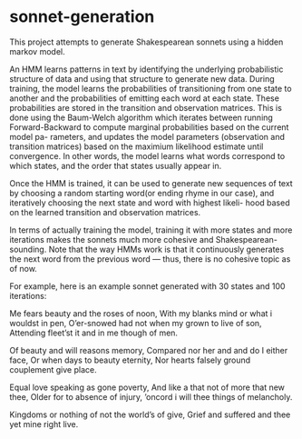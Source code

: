 # sonnet-generation
This project attempts to generate Shakespearean sonnets using a hidden markov model.

An HMM learns patterns in text by identifying the underlying probabilistic structure of data and using that structure to generate new data. During training, the model learns the probabilities of transitioning from one state to another and the probabilities of emitting each word at each state. These probabilities are stored in the transition and observation matrices. This is done using the Baum-Welch algorithm which iterates between running Forward-Backward to compute marginal probabilities based on the current model pa- rameters, and updates the model parameters (observation and transition matrices) based on the maximium likelihood estimate until convergence. In other words, the model learns what words correspond to which states, and the order that states usually appear in.

Once the HMM is trained, it can be used to generate new sequences of text by choosing a random starting word(or ending rhyme in our case), and iteratively choosing the next state and word with highest likeli- hood based on the learned transition and observation matrices.

In terms of actually training the model, training it with more states and more iterations makes the sonnets much more cohesive and Shakespearean-sounding. Note that the way HMMs work is that it continuously generates the next word from the previous word — thus, there is no cohesive topic as of now.

For example, here is an example sonnet generated with 30 states and 100 iterations:

Me fears beauty and the roses of noon,
With my blanks mind or what i wouldst in pen,
O’er-snowed had not when my grown to live of son,
Attending fleet’st it and in me though of men.

Of beauty and will reasons memory,
Compared nor her and and do I either face,
Or when days to beauty eternity,
Nor hearts falsely ground couplement give place.

Equal love speaking as gone poverty,
And like a that not of more that new thee,
Older for to absence of injury,
’oncord i will thee things of melancholy.

Kingdoms or nothing of not the world’s of give,
Grief and suffered and thee yet mine right live.
